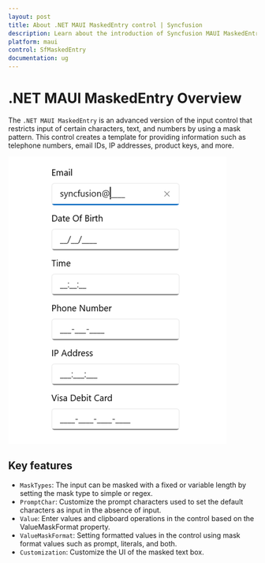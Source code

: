 ```yaml
---
layout: post
title: About .NET MAUI MaskedEntry control | Syncfusion
description: Learn about the introduction of Syncfusion MAUI MaskedEntry (SfMaskedEntry) control with essential features and more.
platform: maui
control: SfMaskedEntry
documentation: ug
---
```


# .NET MAUI MaskedEntry Overview

The `.NET MAUI MaskedEntry` is an advanced version of the input control that restricts input of certain characters, text, and numbers by using a mask pattern. This control creates a template for providing information such as telephone numbers, email IDs, IP addresses, product keys, and more.

![MaskedEntry control overview in MAUI](MaskedEntry_Images/maui_maskedentry_overview.png)

## Key features

* `MaskTypes`: The input can be masked with a fixed or variable length by setting the mask type to simple or regex.
* `PromptChar`: Customize the prompt characters used to set the default characters as input in the absence of input.
* `Value`: Enter values and clipboard operations in the control based on the ValueMaskFormat property.
* `ValueMaskFormat`: Setting formatted values in the control using mask format values such as prompt, literals, and both.
* `Customization`: Customize the UI of the masked text box.